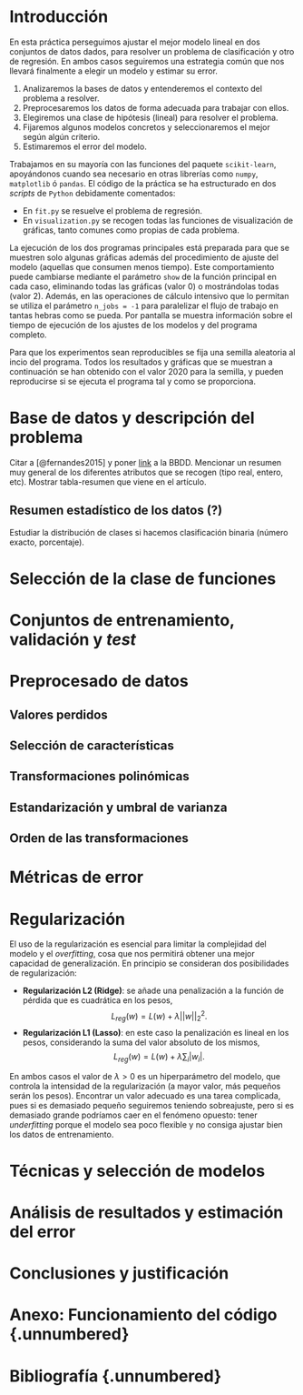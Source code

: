 # Introducción

En esta práctica perseguimos ajustar el mejor modelo lineal en dos conjuntos de datos dados, para resolver un problema de clasificación y otro de regresión. En ambos casos seguiremos una estrategia común que nos llevará finalmente a elegir un modelo y estimar su error.

1. Analizaremos la bases de datos y entenderemos el contexto del problema a resolver.
2. Preprocesaremos los datos de forma adecuada para trabajar con ellos.
3. Elegiremos una clase de hipótesis (lineal) para resolver el problema.
4. Fijaremos algunos modelos concretos y seleccionaremos el mejor según algún criterio.
5. Estimaremos el error del modelo.

Trabajamos en su mayoría con las funciones del paquete `scikit-learn`, apoyándonos cuando sea necesario en otras librerías como `numpy`, `matplotlib` ó `pandas`. El código de la práctica se ha estructurado en dos *scripts* de `Python` debidamente comentados:

- En `fit.py` se resuelve el problema de regresión.
- En `visualization.py` se recogen todas las funciones de visualización de gráficas, tanto comunes como propias de cada problema.

La ejecución de los dos programas principales está preparada para que se muestren solo algunas gráficas además del procedimiento de ajuste del modelo (aquellas que consumen menos tiempo). Este comportamiento puede cambiarse mediante el parámetro `show` de la función principal en cada caso, eliminando todas las gráficas (valor $0$) o mostrándolas todas (valor $2$). Además, en las operaciones de cálculo intensivo que lo permitan se utiliza el parámetro `n_jobs = -1` para paralelizar el flujo de trabajo en tantas hebras como se pueda. Por pantalla se muestra información sobre el tiempo de ejecución de los ajustes de los modelos y del programa completo.

Para que los experimentos sean reproducibles se fija una semilla aleatoria al incio del programa. Todos los resultados y gráficas que se muestran a continuación se han obtenido con el valor $2020$ para la semilla, y pueden reproducirse si se ejecuta el programa tal y como se proporciona.

# Base de datos y descripción del problema

Citar a [@fernandes2015] y poner [link](https://archive.ics.uci.edu/ml/datasets/Online+News+Popularity) a la BBDD. Mencionar un resumen muy general de los diferentes atributos que se recogen (tipo real, entero, etc). Mostrar tabla-resumen que viene en el artículo.

## Resumen estadístico de los datos (?)

Estudiar la distribución de clases si hacemos clasificación binaria (número exacto, porcentaje).

# Selección de la clase de funciones

# Conjuntos de entrenamiento, validación y *test*

# Preprocesado de datos

## Valores perdidos

## Selección de características

## Transformaciones polinómicas

## Estandarización y umbral de varianza

## Orden de las transformaciones

# Métricas de error

# Regularización

El uso de la regularización es esencial para limitar la complejidad del modelo y el *overfitting*, cosa que nos permitirá obtener una mejor capacidad de generalización. En principio se consideran dos posibilidades de regularización:

- **Regularización L2 (Ridge)**: se añade una penalización a la función de pérdida que es cuadrática en los pesos,
$$
L_{reg}(w) = L(w) + \lambda||w||_2^2.
$$
- **Regularización L1 (Lasso)**: en este caso la penalización es lineal en los pesos, considerando la suma del valor absoluto de los mismos,
$$
L_{reg}(w) = L(w) + \lambda \sum_i |w_i|.
$$

En ambos casos el valor de $\lambda > 0$ es un hiperparámetro del modelo, que controla la intensidad de la regularización (a mayor valor, más pequeños serán los pesos). Encontrar un valor adecuado es una tarea complicada, pues si es demasiado pequeño seguiremos teniendo sobreajuste, pero si es demasiado grande podríamos caer en el fenómeno opuesto: tener *underfitting* porque el modelo sea poco flexible y no consiga ajustar bien los datos de entrenamiento.

# Técnicas y selección de modelos

# Análisis de resultados y estimación del error

# Conclusiones y justificación

# Anexo: Funcionamiento del código {.unnumbered}

# Bibliografía {.unnumbered}
